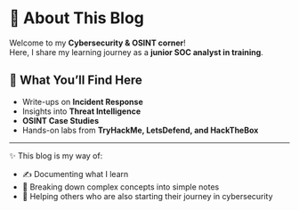 # 🔐 About This Blog  

Welcome to my **Cybersecurity & OSINT corner**!  
Here, I share my learning journey as a **junior SOC analyst in training**.  

## 📌 What You’ll Find Here  
- Write-ups on **Incident Response**  
- Insights into **Threat Intelligence**  
- **OSINT Case Studies**  
- Hands-on labs from **TryHackMe, LetsDefend, and HackTheBox**  

---

✨ This blog is my way of:  
- ✍️ Documenting what I learn  
- 🔎 Breaking down complex concepts into simple notes  
- 🤝 Helping others who are also starting their journey in cybersecurity  

